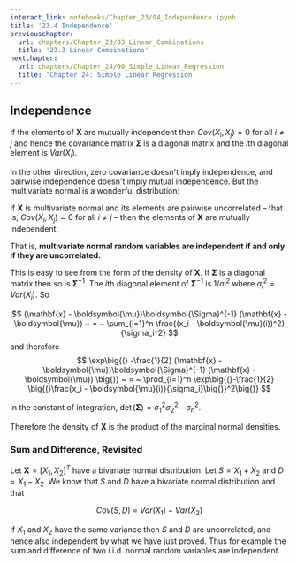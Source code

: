 ```yaml
---
interact_link: notebooks/Chapter_23/04_Independence.ipynb
title: '23.4 Independence'
previouschapter:
  url: chapters/Chapter_23/03_Linear_Combinations
  title: '23.3 Linear Combinations'
nextchapter:
  url: chapters/Chapter_24/00_Simple_Linear_Regression
  title: 'Chapter 24: Simple Linear Regression'
---
```


## Independence ##

If the elements of $\mathbf{X}$ are mutually independent then $Cov(X_i, X_j) = 0$ for all $i \ne j$ and hence the covariance matrix $\boldsymbol{\Sigma}$ is a diagonal matrix and the $i$th diagonal element is $Var(X_i)$.

In the other direction, zero covariance doesn't imply independence, and pairwise independence doesn't imply mutual independence. But the multivariate normal is a wonderful distribution: 

If $\mathbf{X}$ is multivariate normal and its elements are pairwise uncorrelated – that is, $Cov(X_i, X_j) = 0$ for all 
$i \ne j$ – then the elements of $\mathbf{X}$ are mutually independent.

That is, **multivariate normal random variables are independent if and only if they are uncorrelated.**

This is easy to see from the form of the density of $\mathbf{X}$. If $\boldsymbol{\Sigma}$ is a diagonal matrix then so is $\boldsymbol{\Sigma}^{-1}$. The $i$th diagonal element of $\boldsymbol{\Sigma}^{-1}$ is $1/\sigma_i^2$ where $\sigma_i^2 = Var(X_i)$. So

$$
(\mathbf{x} - \boldsymbol{\mu})\boldsymbol{\Sigma}^{-1} (\mathbf{x} - \boldsymbol{\mu}) ~ = ~ \sum_{i=1}^n \frac{(x_i - \boldsymbol{\mu}(i))^2}{\sigma_i^2}
$$
and therefore
$$
\exp\big{(} -\frac{1}{2} (\mathbf{x} - \boldsymbol{\mu})\boldsymbol{\Sigma}^{-1} (\mathbf{x} - \boldsymbol{\mu}) \big{)} ~ = ~ \prod_{i=1}^n \exp\big{(}-\frac{1}{2} \big{(}\frac{x_i - \boldsymbol{\mu}(i)}{\sigma_i}\big{)}^2\big{)}
$$

In the constant of integration, $\det(\boldsymbol{\Sigma}) = \sigma_1^2 \sigma_2^2 \cdots \sigma_n^2$.

Therefore the density of $\mathbf{X}$ is the product of the marginal normal densities.

### Sum and Difference, Revisited ###
Let $\mathbf{X} = [X_1, X_2]^T$ have a bivariate normal distribution. Let $S = X_1 + X_2$ and $D = X_1 - X_2$. We know that $S$ and $D$ have a bivariate normal distribution and that

$$
Cov(S, D) ~ = ~ Var(X_1) - Var(X_2)
$$

If $X_1$ and $X_2$ have the same variance then $S$ and $D$ are uncorrelated, and hence also independent by what we have just proved. Thus for example the sum and difference of two i.i.d. normal random variables are independent.
